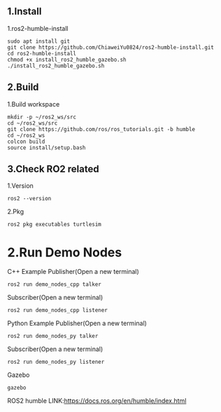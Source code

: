 ## 1.Install
1.ros2-humble-install
```
sudo apt install git
git clone https://github.com/ChiaweiYu0824/ros2-humble-install.git
cd ros2-humble-install
chmod +x install_ros2_humble_gazebo.sh
./install_ros2_humble_gazebo.sh 
```
## 2.Build
1.Build workspace
```
mkdir -p ~/ros2_ws/src
cd ~/ros2_ws/src
git clone https://github.com/ros/ros_tutorials.git -b humble
cd ~/ros2_ws
colcon build
source install/setup.bash
```
## 3.Check RO2 related
1.Version
```
ros2 --version
```
2.Pkg
```
ros2 pkg executables turtlesim
```
# 2.Run Demo Nodes
C++ Example
Publisher(Open a new terminal)
```
ros2 run demo_nodes_cpp talker
```
Subscriber(Open a new terminal)
```
ros2 run demo_nodes_cpp listener
```
Python Example
Publisher(Open a new terminal)
```
ros2 run demo_nodes_py talker
```
Subscriber(Open a new terminal)
```
ros2 run demo_nodes_py listener
```
Gazebo
```
gazebo
```

ROS2 humble LINK:https://docs.ros.org/en/humble/index.html
